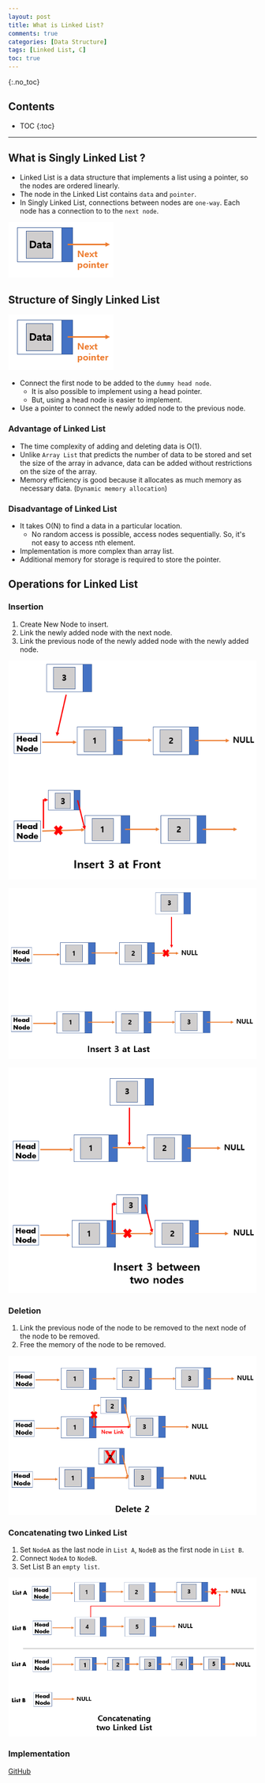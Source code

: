 ```yaml
---
layout: post
title: What is Linked List?
comments: true
categories: [Data Structure]
tags: [Linked List, C]
toc: true
---
```

{:.no_toc}
## Contents

- TOC
 {:toc}
---

## What is Singly Linked List ?

- Linked List is a data structure that implements a list using a pointer, so the nodes are ordered linearly.
- The node in the Linked List contains `data` and `pointer`.
- In Singly Linked List, connections between nodes are `one-way`. Each node has a connection to to the `next node`.

![CQ2](/public/images/SL1.PNG)

## Structure of Singly Linked List

![CQ2](/public/images/SL1.PNG)

- Connect the first node to be added to the `dummy head node`.
  - It is also possible to implement using a head pointer.
  - But, using a head node is easier to implement.
- Use a pointer to connect the newly added node to the previous node.

### Advantage of Linked List

- The time complexity of adding and deleting data is O(1).
- Unlike `Array List` that predicts the number of data to be stored and set the size of the array in advance, data can be added without restrictions on the size of the array.
- Memory efficiency is good because it allocates as much memory as necessary data. (`Dynamic memory allocation`)

### Disadvantage of Linked List

- It takes O(N) to find a data in a particular location.
  - No random access is possible, access nodes sequentially. So, it's not easy to access nth element.
- Implementation is more complex than array list.
- Additional memory for storage is required to store the pointer.

## Operations for Linked List

### Insertion

1. Create New Node to insert.
2. Link the newly added node with the next node.
3. Link the previous node of the newly added node with the newly added node.

![CQ2](/public/images/SL3.PNG)

![CQ2](/public/images/SL4.PNG)

![CQ2](/public/images/SL5.PNG)

### Deletion

1. Link the previous node of the node to be removed to the next node of the node to be removed.
2. Free the memory of the node to be removed.

![CQ2](/public/images/SL6.PNG)

### Concatenating two Linked List

1. Set `NodeA` as the last node in `List A`, `NodeB` as the first node in `List B`.
2. Connect `NodeA` to `NodeB`.
3. Set List B an `empty list`.

![CQ2](/public/images/SL7.PNG)

### Implementation

[GitHub](https://github.com/HyoSup0513/study/blob/master/Datastructure/List/Linked%20List.c)
